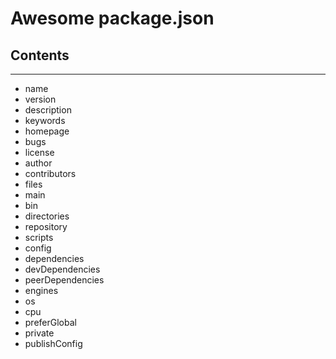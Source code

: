 # Awesome package.json

## Contents

---

* name
* version
* description
* keywords
* homepage
* bugs
* license
* author
* contributors
* files
* main
* bin
* directories
* repository
* scripts
* config
* dependencies
* devDependencies
* peerDependencies
* engines
* os
* cpu
* preferGlobal
* private
* publishConfig
